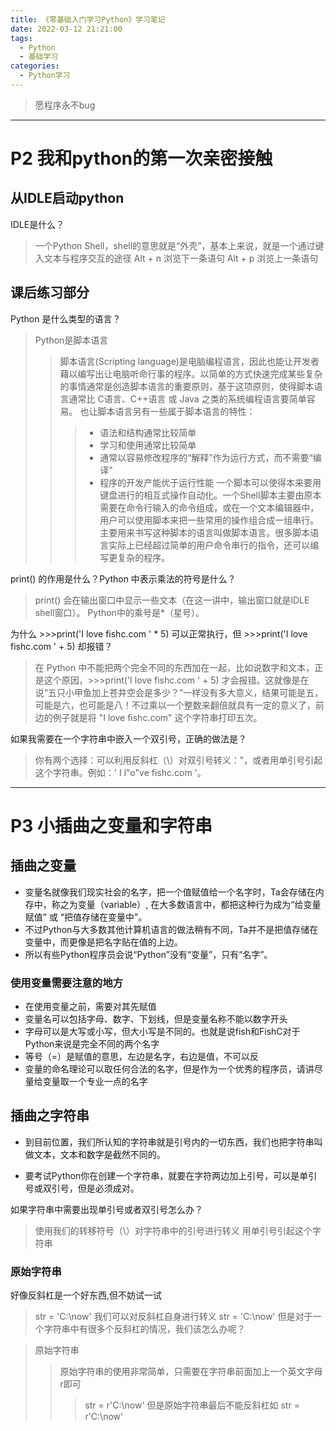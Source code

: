 ```yaml
---
title: 《零基础入门学习Python》学习笔记
date: 2022-03-12 21:21:00
tags:
  - Python
  - 基础学习
categories: 
  - Python学习 
---
```


> 愿程序永不bug

***************************************************************************************************************************************************

# P2 我和python的第一次亲密接触 
## 从IDLE启动python

IDLE是什么？
> 一个Python Shell，shell的意思就是“外壳”，基本上来说，就是一个通过键入文本与程序交互的途径
> Alt + n 浏览下一条语句
> Alt + p 浏览上一条语句

## 课后练习部分

Python 是什么类型的语言？

> Python是脚本语言
>> 脚本语言(Scripting language)是电脑编程语言，因此也能让开发者藉以编写出让电脑听命行事的程序。以简单的方式快速完成某些复杂的事情通常是创造脚本语言的重要原则，基于这项原则，使得脚本语言通常比 C语言、C++语言 或 Java 之类的系统编程语言要简单容易。
>> 也让脚本语言另有一些属于脚本语言的特性：
>>> + 语法和结构通常比较简单
>>> + 学习和使用通常比较简单
>>> + 通常以容易修改程序的“解释”作为运行方式，而不需要“编译”
>>> + 程序的开发产能优于运行性能
>> 一个脚本可以使得本来要用键盘进行的相互式操作自动化。一个Shell脚本主要由原本需要在命令行输入的命令组成，或在一个文本编辑器中，用户可以使用脚本来把一些常用的操作组合成一组串行。主要用来书写这种脚本的语言叫做脚本语言。很多脚本语言实际上已经超过简单的用户命令串行的指令，还可以编写更复杂的程序。

 print() 的作用是什么？Python 中表示乘法的符号是什么？

 > print() 会在输出窗口中显示一些文本（在这一讲中，输出窗口就是IDLE shell窗口）。
 > Python中的乘号是*（星号）。

为什么 >>>print('I love fishc.com ' * 5) 可以正常执行，但 >>>print('I love fishc.com ' + 5) 却报错？

> 在 Python 中不能把两个完全不同的东西加在一起，比如说数字和文本，正是这个原因，>>>print('I love fishc.com ' + 5) 才会报错。这就像是在说“五只小甲鱼加上苍井空会是多少？”一样没有多大意义，结果可能是五，可能是六，也可能是八！不过乘以一个整数来翻倍就具有一定的意义了，前边的例子就是将 "I love fishc.com" 这个字符串打印五次。

如果我需要在一个字符串中嵌入一个双引号，正确的做法是？
> 你有两个选择：可以利用反斜杠（\）对双引号转义：\"，或者用单引号引起这个字符串。例如：' I l"o"ve fishc.com '。

***************************************************************************************************************************************************

# P3 小插曲之变量和字符串

## 插曲之变量
+ 变量名就像我们现实社会的名字，把一个值赋值给一个名字时，Ta会存储在内存中，称之为变量（variable）, 在大多数语言中，都把这种行为成为“给变量赋值” 或 “把值存储在变量中”。
+ 不过Python与大多数其他计算机语言的做法稍有不同，Ta并不是把值存储在变量中，而更像是把名字贴在值的上边。
+ 所以有些Python程序员会说“Python”没有“变量”，只有“名字”。

### 使用变量需要注意的地方
+ 在使用变量之前，需要对其先赋值
+ 变量名可以包括字母、数字、下划线，但是变量名称不能以数字开头
+ 字母可以是大写或小写，但大小写是不同的。也就是说fish和FishC对于Python来说是完全不同的两个名字
+ 等号（=）是赋值的意思，左边是名字，右边是值，不可以反
+ 变量的命名理论可以取任何合法的名字，但是作为一个优秀的程序员，请讲尽量给变量取一个专业一点的名字

## 插曲之字符串

+ 到目前位置，我们所认知的字符串就是引号内的一切东西，我们也把字符串叫做文本，文本和数字是截然不同的。

+ 要考试Python你在创建一个字符串，就要在字符两边加上引号，可以是单引号或双引号，但是必须成对。

如果字符串中需要出现单引号或者双引号怎么办？
> 使用我们的转移符号（\）对字符串中的引号进行转义
> 用单引号引起这个字符串

### 原始字符串
好像反斜杠是一个好东西,但不妨试一试
> str = 'C:\now'
我们可以对反斜杠自身进行转义
> str = 'C:\\now'
但是对于一个字符串中有很多个反斜杠的情况，我们该怎么办呢？

> 原始字符串
>> 原始字符串的使用非常简单，只需要在字符串前面加上一个英文字母r即可
>>> str = r'C:\now' 但是原始字符串最后不能反斜杠如 str = r'C:\now'

